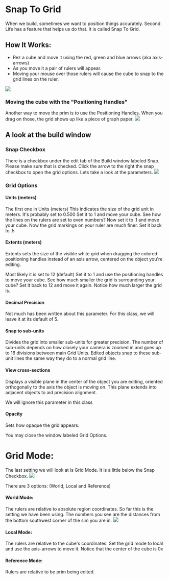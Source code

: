 # Snap To Grid

When we build, sometimes we want to position things accurately.  Second Life has a feature that helps us do that.  It is called Snap To Grid.




## How It Works:
- Rez a cube and move it using the red, green and blue arrows (aka axis-arrows)
- As you move it a pair of rulers will appear.
- Moving  your mouse over those rulers will cause the cube to snap to the grid lines on the ruler.

![](images/Rulers%20on%20Prim.png)







### Moving the cube with the "Positioning Handles"
Another way to move the prim is to use the Positioning Handles.
When you drag on those, the grid shows up like a piece of graph paper.
![](images/Corner%20Handle%20Grid.png)




## A look at the build window
### Snap Checkbox
There is a checkbox under the edit tab of the Build window labeled Snap.
Please make sure that is checked.
Click the arrow to the right the snap checkbox to open the grid options.
Lets take a look at the parameters.
![](images/Build%20Window%20&%20Grid%20Options.png)
### Grid Options
#### Units (meters)
The first one in Units (meters)
This indicates the size of the grid unit in meters.
It's probably set to 0.500
Set it to 1 and move your cube.
See how the lines on the rulers are set to even numbers?
Now set it to .1 and move your cube.
Now the grid markings on your ruler are much finer.
Set it back to .5

#### Extents (meters)
Extents sets the size of the visible white grid when dragging the colored positioning handles instead of an axis arrow, centered on the object you're editing.

Most likely it is set to 12 (default)
Set it to 1 and use the positioning handles to move your cube.
See how much smaller the grid is surrounding your cube?
Set it back to 12 and move it again.  Notice how much larger the grid is.

#### Decimal Precision
Not much has been written about this parameter.
For this class, we will leave it at its default of 5.

#### Snap to sub-units 
Divides the grid into smaller sub-units for greater precision. The number of sub-units depends on how closely your camera is zoomed in and goes up to 16 divisions between main Grid Units. Edited objects snap to these sub-unit lines the same way they do to a normal grid line.

#### View cross-sections 
Displays a visible plane in the center of the object you are editing, oriented orthogonally to the axis the object is moving on. This plane extends into adjacent objects to aid precision alignment.

We will ignore this parameter in this class
    
#### Opacity 
Sets how opaque the grid appears.

You may close the window labeled Grid Options.

# Grid Mode: 
The last setting we will look at is Grid Mode.  It is a little below the Snap Checkbox.
![](images/Grid%20Mode.png)


There are 3 options: (World, Local and Reference)

#### World Mode: 
The rulers are relative to absolute region coordinates.
So far this is the setting we have been using.   The numbers you see are the distances from the bottom southwest corner of the sim you are in.
![](images/World%20Mode.png)


#### Local Mode: 
The rulers are relative to the cube's coordinates.
Set the grid mode to local and use the axis-arrows to move it.
Notice that the center of the cube is 0x




#### Reference Mode: 
Rulers are relative to be prim being edited.
